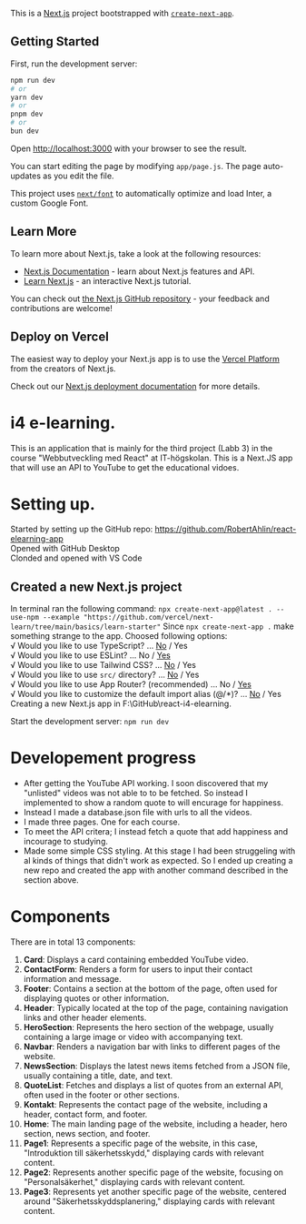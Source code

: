 This is a [Next.js](https://nextjs.org/) project bootstrapped with [`create-next-app`](https://github.com/vercel/next.js/tree/canary/packages/create-next-app).

## Getting Started

First, run the development server:

```bash
npm run dev
# or
yarn dev
# or
pnpm dev
# or
bun dev
```

Open [http://localhost:3000](http://localhost:3000) with your browser to see the result.

You can start editing the page by modifying `app/page.js`. The page auto-updates as you edit the file.

This project uses [`next/font`](https://nextjs.org/docs/basic-features/font-optimization) to automatically optimize and load Inter, a custom Google Font.

## Learn More

To learn more about Next.js, take a look at the following resources:

- [Next.js Documentation](https://nextjs.org/docs) - learn about Next.js features and API.
- [Learn Next.js](https://nextjs.org/learn) - an interactive Next.js tutorial.

You can check out [the Next.js GitHub repository](https://github.com/vercel/next.js/) - your feedback and contributions are welcome!

## Deploy on Vercel

The easiest way to deploy your Next.js app is to use the [Vercel Platform](https://vercel.com/new?utm_medium=default-template&filter=next.js&utm_source=create-next-app&utm_campaign=create-next-app-readme) from the creators of Next.js.

Check out our [Next.js deployment documentation](https://nextjs.org/docs/deployment) for more details.

# i4 e-learning.
This is an application that is mainly for the third project (Labb 3) in the course "Webbutveckling med React" at IT-högskolan.
This is a Next.JS app that will use an API to YouTube to get the educational vidoes.


# Setting up.
Started by setting up the GitHub repo:
https://github.com/RobertAhlin/react-elearning-app  
Opened with GitHub Desktop  
Clonded and opened with VS Code

## Created a new Next.js project
In terminal ran the following command: `npx create-next-app@latest . --use-npm --example "https://github.com/vercel/next-learn/tree/main/basics/learn-starter"` Since `npx create-next-app .` make something strange to the app.
Choosed following options:  
√ Would you like to use TypeScript? ... <u>No</u> / Yes  
√ Would you like to use ESLint? ... No / <u>Yes</u>  
√ Would you like to use Tailwind CSS? ... <u>No</u> / Yes  
√ Would you like to use `src/` directory? ... <u>No</u> / Yes  
√ Would you like to use App Router? (recommended) ... No / <u>Yes</u>  
√ Would you like to customize the default import alias (@/*)? ... <u>No</u> / Yes  
Creating a new Next.js app in F:\GitHub\react-i4-elearning.  

Start the development server: `npm run dev`  

# Developement progress
* After getting the YouTube API working. I soon discovered that my "unlisted" videos was not able to to be fetched. So instead I implemented to show a random quote to will encurage for happiness.
* Instead I made a database.json file with urls to all the videos.  
* I made three pages. One for each course.
* To meet the API critera; I instead fetch a quote that add happiness and incourage to studying.
* Made some simple CSS styling.
At this stage I had been struggeling with al kinds of things that didn't work as expected. So I ended up creating a new repo and created the app with another command described in the section above.

# Components
There are in total 13 components:
1. **Card**: Displays a card containing embedded YouTube video.
2. **ContactForm**: Renders a form for users to input their contact information and message.
3. **Footer**: Contains a section at the bottom of the page, often used for displaying quotes or other information.
4. **Header**: Typically located at the top of the page, containing navigation links and other header elements.
5. **HeroSection**: Represents the hero section of the webpage, usually containing a large image or video with accompanying text.
6. **Navbar**: Renders a navigation bar with links to different pages of the website.
7. **NewsSection**: Displays the latest news items fetched from a JSON file, usually containing a title, date, and text.
8. **QuoteList**: Fetches and displays a list of quotes from an external API, often used in the footer or other sections.
9. **Kontakt**: Represents the contact page of the website, including a header, contact form, and footer.
10. **Home**: The main landing page of the website, including a header, hero section, news section, and footer.
11. **Page1**: Represents a specific page of the website, in this case, "Introduktion till säkerhetsskydd," displaying cards with relevant content.
12. **Page2**: Represents another specific page of the website, focusing on "Personalsäkerhet," displaying cards with relevant content.
13. **Page3**: Represents yet another specific page of the website, centered around "Säkerhetsskyddsplanering," displaying cards with relevant content.


